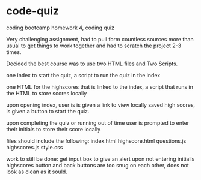 # code-quiz
coding bootcamp homework 4, coding quiz

Very challenging assignment, had to pull form countless sources more than usual to get things to work together and had to scratch the project 2-3 times.

Decided the best course was to use two HTML files and Two Scripts.

one index to start the quiz, a script to run the quiz in the index

one HTML for the highscores that is linked to the index, a script that runs in the HTML to store scores locally

upon opening index, user is is given a link to view locally saved high scores, is given a button to start the quiz.

upon completing the quiz or running out of time user is prompted to enter their initials to store their score locally

files should include the following:
    index.html
    highscore.html
    questions.js
    highscores.js
    style.css

work to still be done:
    get input box to give an alert upon not entering initiails
    highscores button and back buttons are too snug on each other, does not look as clean as it sould.
